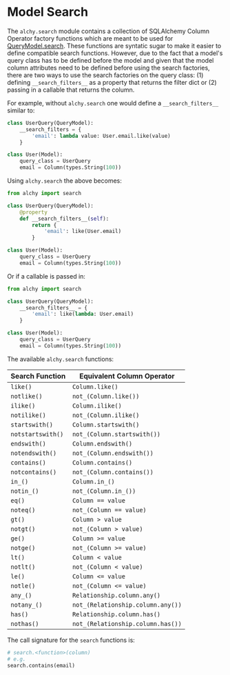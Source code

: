 # Model Search

The `alchy.search` module contains a collection of SQLAlchemy Column Operator factory functions which are meant to be used for [QueryModel.search](model.md#search). These functions are syntatic sugar to make it easier to define compatible search functions. However, due to the fact that a model's query class has to be defined before the model and given that the model column attributes need to be defined before using the search factories, there are two ways to use the search factories on the query class: (1) defining `__search_filters__` as a property that returns the filter dict or (2) passing in a callable that returns the column.

For example, without `alchy.search` one would define a `__search_filters__` similar to:

```python
class UserQuery(QueryModel):
    __search_filters = {
        'email': lambda value: User.email.like(value)
    }

class User(Model):
    query_class = UserQuery
    email = Column(types.String(100))
```

Using `alchy.search` the above becomes:

```python
from alchy import search

class UserQuery(QueryModel):
    @property
    def __search_filters__(self):
        return {
            'email': like(User.email)
        }

class User(Model):
    query_class = UserQuery
    email = Column(types.String(100))
```

Or if a callable is passed in:

```python
from alchy import search

class UserQuery(QueryModel):
    __search_filters__ = {
        'email': like(lambda: User.email)
    }

class User(Model):
    query_class = UserQuery
    email = Column(types.String(100))
```

The available `alchy.search` functions:

| Search Function | Equivalent Column Operator |
| --- | --- |
| `like()` | `Column.like()` |
| `notlike()` | `not_(Column.like())` |
| `ilike()` | `Column.ilike()` |
| `notilike()` | `not_(Column.ilike()` |
| `startswith()` | `Column.startswith()` |
| `notstartswith()` | `not_(Column.startswith())` |
| `endswith()` | `Column.endswith()` |
| `notendswith()` | `not_(Column.endswith())` |
| `contains()` | `Column.contains()` |
| `notcontains()` | `not_(Column.contains())` |
| `in_()` | `Column.in_()` |
| `notin_()` | `not_(Column.in_())` |
| `eq()` | `Column == value` |
| `noteq()` | `not_(Column == value)` |
| `gt()` | `Column > value` |
| `notgt()` | `not_(Column > value)` |
| `ge()` | `Column >= value` |
| `notge()` | `not_(Column >= value)` |
| `lt()` | `Column < value` |
| `notlt()` | `not_(Column < value)` |
| `le()` | `Column <= value` |
| `notle()` | `not_(Column <= value)` |
| `any_()` | `Relationship.column.any()` |
| `notany_()` | `not_(Relationship.column.any())` |
| `has()` | `Relationship.column.has()` |
| `nothas()` | `not_(Relationship.column.has())` |

The call signature for the `search` functions is:

```python
# search.<function>(column)
# e.g.
search.contains(email)
```
